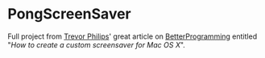 # PongScreenSaver
Full project from [Trevor Philips](https://github.com/trevphil)' great article on [BetterProgramming](https://betterprogramming.pub/how-to-make-a-custom-screensaver-for-mac-os-x-7e1650c13bd8) entitled "*How to create a custom screensaver for Mac OS X*".
